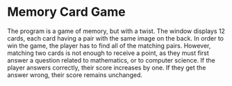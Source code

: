 # Memory Card Game

The program is a game of memory, but with a twist. The window displays 12 cards, each card having a pair with the same image on the back. In order to win the game, the player has to find all of the matching pairs. However, matching two cards is not enough to receive a point, as they  must first answer a question related to mathematics, or to computer science. If the player answers correctly, their score increases by one. If they get the answer wrong, their score remains unchanged. 
